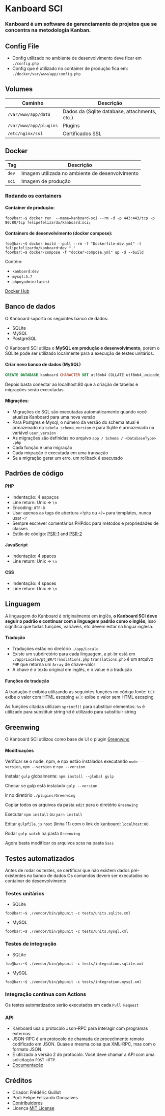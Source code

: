 # Kanboard SCI

### Kanboard é um software de gerenciamento de projetos que se concentra na metodologia Kanban.

## Config File
- Config utilizado no ambiente de desenvolvimento deve ficar em ``./config.php``
- Config que é utilizado no container de produção fica em: ``./docker/var/www/app/config.php``

## Volumes
| Caminho                  | Descrição                                     |
| -----------------------  | --------------------------------------------- |
| ``/var/www/app/data``    | Dados da (Sqlite database, attachments, etc.) |
| ``/var/www/app/plugins`` | Plugins                                       |
| ``/etc/nginx/ssl``       | Certificados SSL                              |

## Docker
| Tag     | Descrição                                       |
| ------- | ----------------------------------------------- |
| ``dev`` | Imagem utilizada no ambiente de desenvolvimento |
| ``sci`` | Imagem de produção                              |

### Rodando os containers
#### Container de produção:
```console 
foo@bar:~$ docker run  --name=kanboard-sci --rm -d -p 443:443/tcp -p 80:80/tcp felipefelizardo/kanboard:sci;
```
#### Containers de desenvolvimento (docker compose):
```console 
foo@bar:~$ docker build --pull --rm -f "Dockerfile-dev.yml" -t felipefelizardo/kanboard:dev "."
foo@bar:~$ docker-compose -f "docker-compose.yml" up -d --build
```
Contém:
- ``kanboard:dev``
- ``mysql:5.7``
- ``phpmyadmin:latest``

[Docker Hub](https://hub.docker.com/repository/docker/felipefelizardo/kanboard)

## Banco de dados
O Kanboard suporta os seguintes banco de dados:
- SQLite
- MySQL
- PostgreSQL

O Kanboard SCI utiliza o **MySQL em produção e desenvolvimento**, porém o SQLite pode ser utilizado localmente para a execução de testes unitários.

#### Criar novo banco de dados (MySQL)
```sql 
CREATE DATABASE kanboard CHARACTER SET utf8mb4 COLLATE utf8mb4_unicode_ci;
```
Depois basta conectar ao localhost:80 que a criação de tabelas e migrações serão executadas.

#### Migrações:
- Migrações de SQL são executadas automaticamente quando você atualiza Kanboard para uma nova versão
- Para Postgres e Mysql, o número da versão do schema atual é armazenado na ```tabela schema_version``` e para Sqlite é armazenado na variável ```user_version```
- As migrações são definidas no arquivo ```app / Schema / <DatabaseType> .php```
- Cada função é uma migração
- Cada migração é executada em uma transação
- Se a migração gerar um erro, um rollback é executado
    
## Padrões de código    
#### PHP
- Indentação: 4 espaços
- Line return: Unix => ```\n```
- Encoding: ```UTF-8```
- Usar apenas as tags de abertura ```<?php``` ou ```<?=``` para templates, nunca usar ```<?```
- Sempre escrever comentários PHPdoc para métodos e propriedades de classes
- Estilo de código: [PSR-1](https://www.php-fig.org/psr/psr-1/) and  [PSR-2](https://www.php-fig.org/psr/psr-2/)

#### JavaScript
- Indentação: 4 spaces
- Line return: Unix => ```\n```

#### CSS
- Indentação: 4 spaces
- Line return: Unix => ```\n```

## Linguagem
A linguagem do Kanboard é originalmente em inglês, **o Kanboard SCI deve seguir o padrão e continuar com a linguagem padrão como o inglês**, isso significa que todas funções, variáveis, etc devem estar na lingua inglesa.
#### Tradução
- Traduções estão no diretório ```./app/Locale```
- Existe um subdiretório para cada linguagem, a pt-br está em ```./app/Locale/pt_BR/translations.php```
```translations.php``` é um arquivo ```PHP``` que retorna um ```Array``` de chave-valor
- A chave é o texto original em inglês, e o value é a tradução

#### Funções de tradução
A tradução é exibida utilizando as seguintes funções no código fonte:
```t()```: exibe o valor com HTML escaping
```e()```: exibe o valor sem HTML escaping

As funções citadas utilizam ```sprintf()``` para substituir elementos:
```%s``` é utilizado para substituir string
```%d``` é utilizado para substituir string

## Greenwing
O Kanboard SCI utilizou como base de UI o plugin [Greenwing](https://github.com/Confexion/Greenwing/)

#### Modificações
Verificar se o node, npm, e npx estão instalados executando ```node --version```, ```npm --version``` e ```npx --version```

Instalar ```gulp``` globalmente: ```npm install --global gulp```

Checar se gulp está instalado ```gulp --version```

Ir no diretório ```./plugins/Greenwing```

Copiar todos os arquivos da pasta ```edit``` para o diretório ```Greenwing```

Executar ```npm install``` ou ```yarn install```

Editar ```gulpfile.js``` ```host``` (linha 11) com o link do kanboard: ```localhost:80```

Rodar ```gulp watch``` na pasta ```Greenwing```

Agora basta modificar os arquivos scss na pasta ```Sass```

## Testes automatizados
Antes de rodar os testes, se certificar que não existem dados pré-existentes no banco de dados
Os comandos devem ser executados no container de desenvolvimento
### Testes unitários
- SQLite
```console 
foo@bar:~$ ./vendor/bin/phpunit -c tests/units.sqlite.xml
```
- MySQL
```console 
foo@bar:~$ ./vendor/bin/phpunit -c tests/units.mysql.xml
```
### Testes de integração
- SQLite
```console 
foo@bar:~$ ./vendor/bin/phpunit -c tests/integration.sqlite.xml
```
- MySQL
```console 
foo@bar:~$ ./vendor/bin/phpunit -c tests/integration.mysql.xml
```
### Integração contínua com Actions
Os testes automatizados serão executados em cada ```Pull Request```

### API
- Kanboard usa o protocolo Json-RPC para interagir com programas externos.
- JSON-RPC é um protocolo de chamada de procedimento remoto codificado em JSON. Quase a mesma coisa que XML-RPC, mas com o formato JSON.
- É utilizado a versão 2 do protocolo. Você deve chamar a API com uma solicitação ```POST HTTP```.
- [Documentação](https://docs.kanboard.org/en/latest/api/index.html)

## Créditos
- Criador: Frédéric Guillot
- Port: Felipe Felizardo Gonçalves
- [Contribuidores](https://github.com/kanboard/kanboard/graphs/contributors)
- Licença [MIT License](https://github.com/kanboard/kanboard/blob/master/LICENSE)
